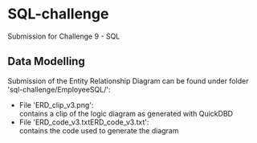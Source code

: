 # SQL-challenge
Submission for Challenge 9 - SQL

## Data Modelling
Submission of the Entity Relationship Diagram can be found under folder 'sql-challenge/EmployeeSQL/':
- File 'ERD_clip_v3.png':  
  contains a clip of the logic diagram as generated with QuickDBD
- File 'ERD_code_v3.txtERD_code_v3.txt':  
  contains the code used to generate the diagram
